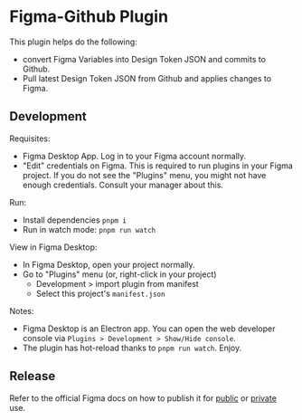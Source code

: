 # Figma-Github Plugin

This plugin helps do the following:

- convert Figma Variables into Design Token JSON and commits to Github.
- Pull latest Design Token JSON from Github and applies changes to Figma.

## Development

Requisites:

- Figma Desktop App. Log in to your Figma account normally.
- "Edit" credentials on Figma. This is required to run plugins in your Figma project. If you do not see the "Plugins" menu, you might not have enough credentials. Consult your manager about this.

Run:

- Install dependencies `pnpm i`
- Run in watch mode: `pnpm run watch`

View in Figma Desktop:

- In Figma Desktop, open your project normally.
- Go to "Plugins" menu (or, right-click in your project)
  - Development > import plugin from manifest
  - Select this project's `manifest.json`

Notes:

- Figma Desktop is an Electron app. You can open the web developer console via `Plugins > Development > Show/Hide console`.
- The plugin has hot-reload thanks to `pnpm run watch`. Enjoy.

## Release

Refer to the official Figma docs on how to publish it for [public](https://help.figma.com/hc/en-us/articles/360025508373-Publish-a-library) or [private](https://help.figma.com/hc/en-us/articles/4404228629655-Create-private-organization-plugins) use.
